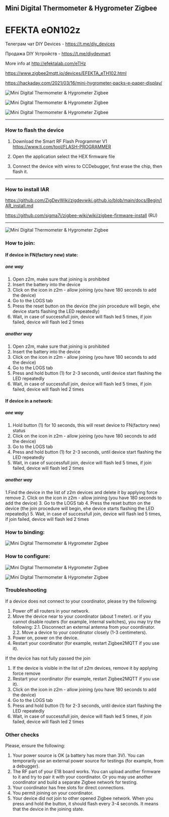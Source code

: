 ## Mini Digital Thermometer & Hygrometer Zigbee

# EFEKTA eON102z

Телеграм чат DIY Devices - https://t.me/diy_devices

Продажа DIY Устройств - https://t.me/diydevmart


More info at http://efektalab.com/eTHz

https://www.zigbee2mqtt.io/devices/EFEKTA_eTH102.html

https://hackaday.com/2021/03/16/mini-hygrometer-packs-e-paper-display/



![Mini Digital Thermometer & Hygrometer Zigbee](https://github.com/smartboxchannel/Mini-Digital-Thermometer-Hygrometer-Zigbee/blob/main/IMAGES/0011.jpg) 

![Mini Digital Thermometer & Hygrometer Zigbee](https://github.com/smartboxchannel/Mini-Digital-Thermometer-Hygrometer-Zigbee/blob/main/IMAGES/005.jpg) 

![Mini Digital Thermometer & Hygrometer Zigbee](https://github.com/smartboxchannel/Mini-Digital-Thermometer-Hygrometer-Zigbee/blob/main/IMAGES/012.jpg) 


---

### How to flash the device

1. Download the Smart RF Flash Programmer V1 https://www.ti.com/tool/FLASH-PROGRAMMER

2. Open the application select the HEX firmware file

3. Connect the device with wires to CCDebugger, first erase the chip, then flash it.

---

### How to install IAR

https://github.com/ZigDevWiki/zigdevwiki.github.io/blob/main/docs/Begin/IAR_install.md

https://github.com/sigma7i/zigbee-wiki/wiki/zigbee-firmware-install (RU)

---

![Mini Digital Thermometer & Hygrometer Zigbee](https://github.com/smartboxchannel/Mini-Digital-Thermometer-Hygrometer-Zigbee/blob/main/IMAGES/015.jpg) 

### How to join:
#### If device in FN(factory new) state:
##### one way
1. Open z2m, make sure that joining is prohibited
2. Insert the battery into the device
3. Click on the icon in z2m - allow joining (you have 180 seconds to add the device)
4. Go to the LOGS tab
5. Press the reset button on the device (the join procedure will begin, еhe device starts flashing the LED repeatedly)
6. Wait, in case of successfull join, device will flash led 5 times, if join failed, device will flash led 2 times

##### another way
1. Open z2m, make sure that joining is prohibited
2. Insert the battery into the device
3. Click on the icon in z2m - allow joining (you have 180 seconds to add the device)
4. Go to the LOGS tab
5. Press and hold button (1) for 2-3 seconds, until device start flashing the LED repeatedly
6. Wait, in case of successfull join, device will flash led 5 times, if join failed, device will flash led 2 times


#### If device in a network:
##### one way 
1. Hold button (1) for 10 seconds, this will reset device to FN(factory new) status 
2. Click on the icon in z2m - allow joining (you have 180 seconds to add the device)
3. Go to the LOGS tab
5. Press and hold button (1) for 2-3 seconds, until device start flashing the LED repeatedly
6. Wait, in case of successfull join, device will flash led 5 times, if join failed, device will flash led 2 times

##### another way
1.Find the device in the list of z2m devices and delete it by applying force remove
2. Click on the icon in z2m - allow joining (you have 180 seconds to add the device)
3. Go to the LOGS tab
4. Press the reset button on the device (the join procedure will begin, еhe device starts flashing the LED repeatedly)
5. Wait, in case of successfull join, device will flash led 5 times, if join failed, device will flash led 2 times


### How to binding:

![Mini Digital Thermometer & Hygrometer Zigbee](https://github.com/smartboxchannel/Mini-Digital-Thermometer-Hygrometer-Zigbee/blob/main/IMAGES/009.jpg) 

### How to configure:

![Mini Digital Thermometer & Hygrometer Zigbee](https://github.com/smartboxchannel/Mini-Digital-Thermometer-Hygrometer-Zigbee/blob/main/IMAGES/010.jpg) 

![Mini Digital Thermometer & Hygrometer Zigbee](https://github.com/smartboxchannel/Mini-Digital-Thermometer-Hygrometer-Zigbee/blob/main/IMAGES/011.jpg) 



### Troubleshooting

If a device does not connect to your coordinator, please try the following:

1. Power off all routers in your network.
2. Move the device near to your coordinator (about 1 meter).
or if you cannot disable routers (for example, internal switches), you may try the following:
2.1. Disconnect an external antenna from your coordinator.
2.2. Move a device to your coordinator closely (1-3 centimeters).
3. Power on, power on the device.
4. Restart your coordinator (for example, restart Zigbee2MQTT if you use it).

If the device has not fully passed the join

1. If the device is visible in the list of z2m devices, remove it by applying force remove
2. Restart your coordinator (for example, restart Zigbee2MQTT if you use it).
3. Click on the icon in z2m - allow joining (you have 180 seconds to add the device)
4. Go to the LOGS tab
5. Press and hold button (1) for 2-3 seconds, until device start flashing the LED repeatedly
6. Wait, in case of successfull join, device will flash led 5 times, if join failed, device will flash led 2 times



### Other checks

Please, ensure the following:

1. Your power source is OK (a battery has more than 3V). You can temporarily use an external power source for testings (for example, from a debugger).
2. The RF part of your E18 board works. You can upload another firmware to it and try to pair it with your coordinator. Or you may use another coordinator and build a separate Zigbee network for testing.
3. Your coordinator has free slots for direct connections.
4. You permit joining on your coordinator.
5. Your device did not join to other opened Zigbee network. When you press and hold the button, it should flash every 3-4 seconds. It means that the device in the joining state.
